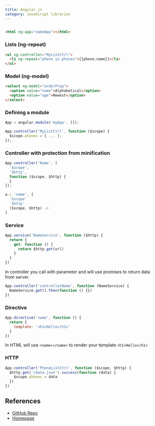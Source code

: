 ```yaml
---
title: Angular.js
category: JavaScript libraries
---
```


```html
 
<html ng-app="nameApp"></html>
```

### Lists (ng-repeat)

```html
<ul ng-controller="MyListCtrl">
  <li ng-repeat="phone in phones">{{phone.name}}</li>
</ul>
```

### Model (ng-model)

```html
<select ng-model="orderProp">
  <option value="name">Alphabetical</option>
  <option value="age">Newest</option>
</select>
```

### Defining a module

```js
App = angular.module('myApp', []);

App.controller('MyListCtrl', function ($scope) {
  $scope.phones = [ ... ];
});
```

### Controller with protection from minification

```js
App.controller('Name', [
  '$scope',
  '$http',
  function ($scope, $http) {
  }
]);

a.c 'name', [
  '$scope'
  '$http'
  ($scope, $http) ->
]
```

### Service

```js
App.service('NameService', function ($http) {
  return {
    get: function () {
      return $http.get(url)
    }
  }
})
```

In controller you call with parameter and will use promises to return data from server.

```js
App.controller('controllerName', function (NameService) {
  NameService.get().then(function () {})
})
```

### Directive

```js
App.directive('name', function () {
  return {
    template: '<h1>Hello</h1>'
  }
})
```

In HTML will use `<name></name>` to render your template `<h1>Hello</h1>`

### HTTP

```js
App.controller('PhoneListCtrl', function ($scope, $http) {
  $http.get('/data.json').success(function (data) {
    $scope.phones = data
  })
})
```

## References

- [GitHub Repo](https://github.com/angular/angular-seed)
- [Homepage](https://angularjs.org/)
